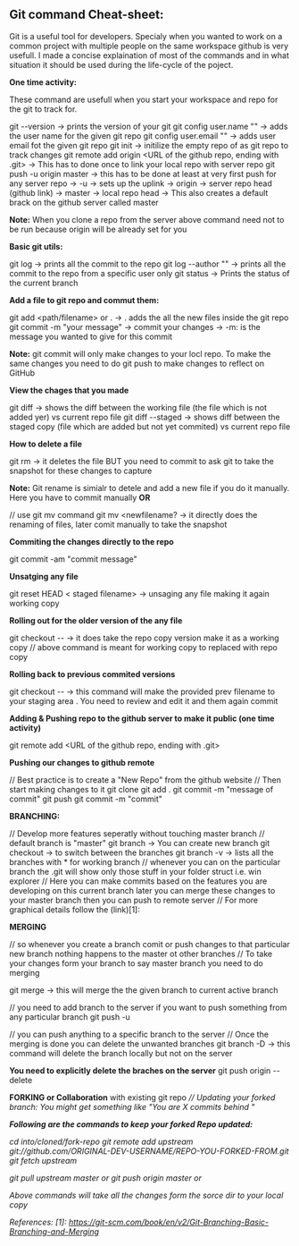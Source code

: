 ## Git command Cheat-sheet:

Git is a useful tool for developers. Specialy when you wanted to work on a common project with multiple people on the same workspace github is very usefull. 
I made a concise explaination of most of the commands and in what situation it should be used during the life-cycle of the poject. 

**One time activity:**

These command are usefull when you start your workspace and repo for the git to track for.

git --version				-> prints the version of your git
git config user.name "<author name>" 	-> adds the user name for the given git repo
git config user.email "<email id>" 	-> adds user email fot the given git repo
git init 				-> initilize the empty repo of as git repo to track changes
git remote add origin <webnickName> <URL of the github repo, ending with .git> -> This has to done once to link your local repo with server repo
git push -u origin master 		-> this has to be done at least at very first push for any server repo
	-> -u -> sets up the uplink
	-> origin -> server repo head (github link)
	-> master -> local repo head
	-> This also creates a default brack on the github server called master
	
**Note:** When you clone a repo from the server above command need not to be run because origin will be already set for you

**Basic git utils:**

git log					-> prints all the commit to the repo
git log --author "<author name>" 	-> prints all the commit to the repo from a specific user only
git status 				-> Prints the status of the current branch


**Add a file to git repo and commut them:**

git add <path/filename> or . 		-> . adds the all the new files inside the git repo
git commit -m "your message" 		-> commit your changes
	-> -m: is the message you wanted to give for this commit

**Note:** git commit will only make changes to your locl repo. To make the same changes you need to do git push to make changes to reflect on GitHub 


**View the chages that you made**

git diff 			-> shows the diff between the working file (the file which is not added yer) vs current repo file
git diff --staged 		-> shows diff between the staged copy (file which are added but not yet commited) vs current repo file

**How to delete a file** 

git rm <file name>		-> it deletes the file BUT you need to commit to ask git to take the snapshot for these changes to capture

**Note:** Git rename is simialr to detele and add a new file if you do it manually. Here you have to commit manually
**OR**

// use git mv command
git mv <oldfilename> <newfilename? 	-> it directly does the renaming of files, later comit manually to take the snapshot

**Commiting the changes directly to the repo**

git commit -am "commit message"

**Unsatging any file**

git reset HEAD < staged filename> 	-> unsaging any file making it again working copy	

**Rolling out for the older version of the any file**

git checkout -- <filename> 			-> it does take the repo copy version make it as a working copy
// above command is meant for working copy to replaced with repo copy

**Rolling back to previous commited versions**

git checkout <initials of commit number> -- <filename> 	-> this command will make the provided prev filename to your staging area . You need to review and edit it and them again commit

**Adding & Pushing repo to the github server to make it public (one time activity)**

git remote add <webnickName> <URL of the github repo, ending with .git>

**Pushing our changes to github remote** 

// Best practice is to create a "New Repo" from the github website
// Then start making changes to it 
git clone <website of the repo>
git add .
git commit -m "message of commit"
git push 
git commit -m "commit"

**BRANCHING:**

// Develop more features seperatly without touching master branch
// default branch is "master"
git branch <branch name> 		-> You can create new branch 
git checkout <branch name> 		-> to switch between the branches
git branch -v 				-> lists all the branches with * for working branch
// whenever you can on the particular branch the .git will show only those stuff in your folder struct i.e. win explorer
// Here you can make commits based on the features you are developing on this current branch later you can merge these changes to your master branch then you can push to remote server
// For more graphical details follow the (link)[1]:

**MERGING**

// so whenever you create a branch comit or push changes to that particular new branch nothing happens to the master ot other branches
// To take your changes form your branch to say master branch you need to do merging

git merge <branch name> 		-> this will merge the the given branch to current active branch

// you need to add branch to the server if you want to push something from any particular branch
git push -u <branch name>

// you can push anything to a specific branch to the server
// Once the merging is done you can delete the unwanted branches
git branch -D <branch name>	-> this command will delete the branch locally but not on the server

**You need to explicitly delete the braches on the server** 
git push origin --delete <branch name>

**FORKING or Collaboration** with existing git repo <I nee to add more details on this>
// Updating your forked branch:
You might get something like "You are X commits behind <Original Repo>"

**Following are the commands to keep your forked Repo updated:**

cd into/cloned/fork-repo
git remote add upstream git://github.com/ORIGINAL-DEV-USERNAME/REPO-YOU-FORKED-FROM.git
git fetch upstream

git pull upstream master or  <branch name>
git push origin master or  <branch name>

Above commands will take all the changes form the sorce dir to your local copy

References:
[1]: https://git-scm.com/book/en/v2/Git-Branching-Basic-Branching-and-Merging

